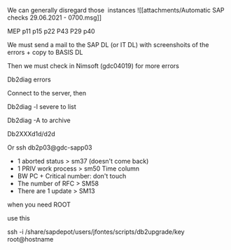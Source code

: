 We can generally disregard those  instances
![[attachments/Automatic SAP checks 29.06.2021 - 0700.msg]]

MEP p11 p15 p22 P43 P29 p40

We must send a mail to the SAP DL (or IT DL) with screenshoits of the errors + copy to BASIS DL

Then we must check in Nimsoft (gdc04019) for more errors

Db2diag errors

Connect to the server, then

Db2diag -l severe to list

Db2diag -A to archive

Db2XXXd1d/d2d

Or ssh db2p03@gdc-sapp03

-   1 aborted status > sm37 (doesn't come back)
-   1 PRIV work process > sm50 Time column
-   BW PC + Critical number: don't touch
-   The number of RFC > SM58
-   There are 1 update > SM13

when you need ROOT

use this

ssh -i /share/sapdepot/users/jfontes/scripts/db2upgrade/key root@hostname